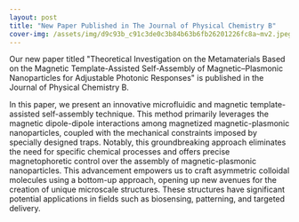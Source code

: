 ```yaml
---
layout: post
title: "New Paper Published in The Journal of Physical Chemistry B"
cover-img: /assets/img/d9c93b_c91c3de0c3b84b63b6fb26201226fc8a~mv2.jpeg
---
```

Our new paper titled "Theoretical Investigation on the Metamaterials Based on the Magnetic Template-Assisted Self-Assembly of Magnetic–Plasmonic Nanoparticles for Adjustable Photonic Responses" is published in the Journal of Physical Chemistry B.

  

In this paper, we present an innovative microfluidic and magnetic template-assisted self-assembly technique. This method primarily leverages the magnetic dipole-dipole interactions among magnetized magnetic-plasmonic nanoparticles, coupled with the mechanical constraints imposed by specially designed traps. Notably, this groundbreaking approach eliminates the need for specific chemical processes and offers precise magnetophoretic control over the assembly of magnetic-plasmonic nanoparticles. This advancement empowers us to craft asymmetric colloidal molecules using a bottom-up approach, opening up new avenues for the creation of unique microscale structures. These structures have significant potential applications in fields such as biosensing, patterning, and targeted delivery.